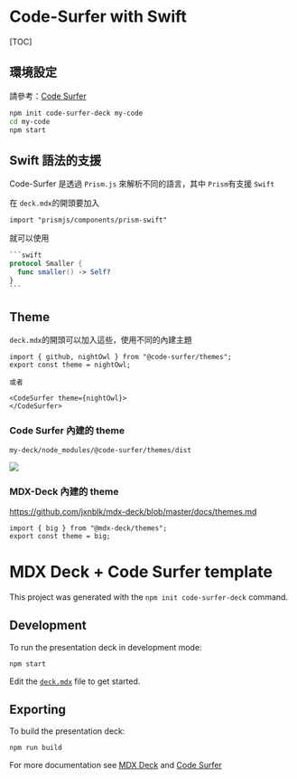 # Code-Surfer with Swift

[TOC]

## 環境設定

請參考：[Code Surfer](https://github.com/pomber/code-surfer)

```bash
npm init code-surfer-deck my-code
cd my-code
npm start
```



## Swift 語法的支援

Code-Surfer 是透過 `Prism.js` 來解析不同的語言，其中 `Prism`有支援 `Swift`

在 `deck.mdx`的開頭要加入

```
import "prismjs/components/prism-swift"
```

就可以使用

```swift
​```swift
protocol Smaller {
  func smaller() -> Self?
}
​```
```



## Theme

`deck.mdx`的開頭可以加入這些，使用不同的內建主題

```
import { github, nightOwl } from "@code-surfer/themes";
export const theme = nightOwl;

或者

<CodeSurfer theme={nightOwl}>
</CodeSurfer>
```



### Code Surfer 內建的 theme 

`my-deck/node_modules/@code-surfer/themes/dist`

![](https://user-images.githubusercontent.com/1911623/66016573-97df9c00-e4ad-11e9-9095-225d5c9b46a8.png)



### MDX-Deck 內建的 theme

https://github.com/jxnblk/mdx-deck/blob/master/docs/themes.md

```
import { big } from "@mdx-deck/themes";
export const theme = big;
```



# MDX Deck + Code Surfer template

This project was generated with the `npm init code-surfer-deck` command.

## Development

To run the presentation deck in development mode:

```sh
npm start
```

Edit the [`deck.mdx`](deck.mdx) file to get started.

## Exporting

To build the presentation deck:

```sh
npm run build
```

For more documentation see [MDX Deck](https://github.com/jxnblk/mdx-deck) and [Code Surfer](https://codesurfer.pomb.us/)
